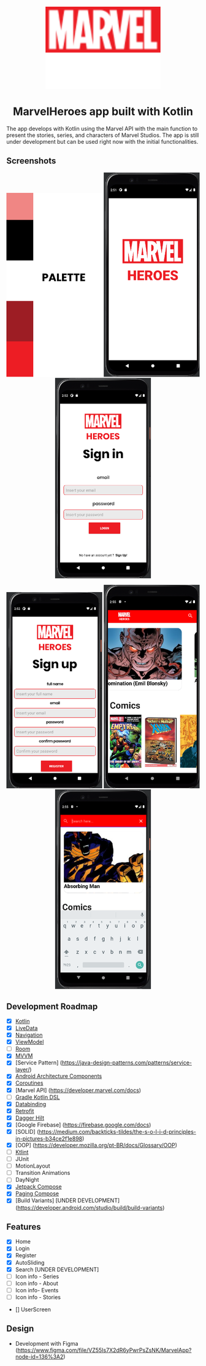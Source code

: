 <h1 align="center">
<br>
  <img src="logos/logoGeneral.png" width="300" alt="Marvel Heroes">
<br>
<br>
MarvelHeroes app built with Kotlin
</h1>
<p>
The app develops with Kotlin using the Marvel API with the main function to present the stories, series, and characters of Marvel Studios.  The app is still under development but can be used right now with the initial functionalities. 
</p>

## Screenshots

<p align="center">
  <img src="screenshots/PaletteScreen.png" width="250" alt="PalleteScreen">
  <img src="screenshots/1.png" width="250" alt="SplashScreen">
  <img src="screenshots/2.png" width="250" alt="LoginScreen">
</p>

<p align="center">
  <img src="screenshots/3.png" width="250" alt="RegisterScreen">
  <img src="screenshots/4.png" width="250" alt="HomeScreen">
  <img src="screenshots/5.png" width="250" alt="SearchScreen">
</p>


## Development Roadmap

- [x] [Kotlin](https://kotlinlang.org/)
- [x] [LiveData](https://developer.android.com/topic/libraries/architecture/livedata)
- [x] [Navigation](https://developer.android.com/topic/libraries/architecture/navigation)
- [x] [ViewModel](https://developer.android.com/topic/libraries/architecture/viewmodel)
- [ ] [Room](https://developer.android.com/topic/libraries/architecture/room)
- [x] [MVVM](https://medium.com/android-dev-br/arquiteturas-em-android-mvvm-kotlin-android-architecture-components-databinding-lifecycle-d5e7a9023cf3)
- [x] [Service Pattern] (https://java-design-patterns.com/patterns/service-layer/)
- [x] [Android Architecture Components](https://medium.com/android-dev-br/arquiteturas-em-android-mvvm-kotlin-android-architecture-components-databinding-lifecycle-d5e7a9023cf3)
- [x] [Coroutines](https://developer.android.com/topic/libraries/architecture/coroutines)
- [x] [Marvel API] (https://developer.marvel.com/docs)
- [ ] [Gradle Kotlin DSL](https://docs.gradle.org/current/userguide/kotlin_dsl.html)
- [x] [Databinding](https://developer.android.com/topic/libraries/data-binding)
- [x] [Retrofit](https://square.github.io/retrofit/)
- [x] [Dagger Hilt](https://dagger.dev/hilt/)
- [x] [Google Firebase] (https://firebase.google.com/docs)
- [x] [SOLID] (https://medium.com/backticks-tildes/the-s-o-l-i-d-principles-in-pictures-b34ce2f1e898)
- [x] [OOP] (https://developer.mozilla.org/pt-BR/docs/Glossary/OOP) 
- [ ] [Ktlint](https://ktlint.github.io/)
- [ ] JUnit
- [ ] MotionLayout
- [ ] Transition Animations
- [ ] DayNight
- [x] [Jetpack Compose](https://developer.android.com/jetpack/compose)
- [x] [Paging Compose](https://developer.android.com/jetpack/androidx/releases/paging)
- [x] [Build Variants] [UNDER DEVELOPMENT] (https://developer.android.com/studio/build/build-variants)

## Features

- [x] Home
- [x] Login
- [x] Register
- [x] AutoSliding
- [x] Search [UNDER DEVELOPMENT]
- [ ] Icon info - Series
- [ ] Icon info - About
- [ ] Icon info- Events
- [ ] Icon info - Stories
- [] UserScreen

## Design

- Development with Figma (https://www.figma.com/file/VZ55Is7X2dR6yPwrPsZsNK/MarvelApp?node-id=136%3A2)
